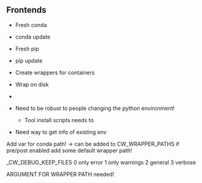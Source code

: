 


## Frontends

- Fresh conda
- conda update
- Fresh pip
- pip update
- Create wrappers for containers
- Wrap on disk
-   

- Need to be robust to people changing the python environment!
    - Tool install scripts needs to 
- Need way to get info of existing env


Add var for conda path! -> can be added to CW_WRAPPER_PATHS
if pre/post enabled add some default wrapper path!

_CW_DEBUG_KEEP_FILES
0 only error
1 only warnings
2 general
3 verbose



ARGUMENT FOR WRAPPER PATH needed!

